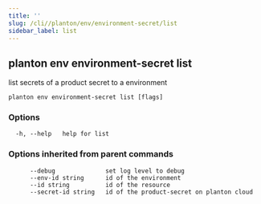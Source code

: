 ```yaml
---
title: ''
slug: /cli//planton/env/environment-secret/list
sidebar_label: list
---
```

## planton env environment-secret list

list secrets of a product secret to a environment

```
planton env environment-secret list [flags]
```

### Options

```
  -h, --help   help for list
```

### Options inherited from parent commands

```
      --debug              set log level to debug
      --env-id string      id of the environment
      --id string          id of the resource
      --secret-id string   id of the product-secret on planton cloud
```

